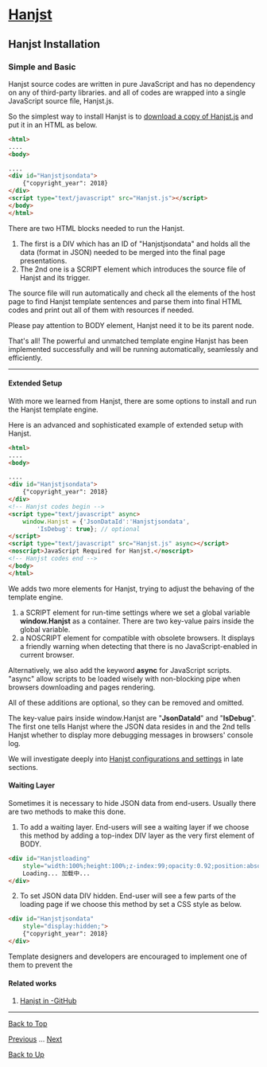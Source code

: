 # [Hanjst](/hanjst/index)
## Hanjst Installation
### Simple and Basic

Hanjst source codes are written in pure JavaScript and has no dependency on any of third-party libraries. and all of codes are wrapped into a single JavaScript source file, Hanjst.js.

So the simplest way to install Hanjst is to [download a copy of Hanjst.js](https://github.com/wadelau/Hanjst) and put it in an HTML as below.

```html
<html>
....
<body>

....
<div id="Hanjstjsondata">
	{"copyright_year": 2018}
</div>
<script type="text/javascript" src="Hanjst.js"></script>
</body>
</html>
```
There are two HTML blocks needed to run the Hanjst. 
1. The first is a DIV which has an ID of "Hanjstjsondata" and holds all the data (format in JSON) needed to be merged into the final page presentations.
2. The 2nd one is a SCRIPT element which introduces the source file of Hanjst and its trigger.

The source file will run automatically and check all the elements of the host page to find Hanjst template sentences and parse them into final HTML codes and print out all of them with resources if needed.

Please pay attention to BODY element, Hanjst need it to be its parent node.

That's all!
The powerful and unmatched template engine Hanjst has been implemented successfully and will be running automatically, seamlessly and efficiently. 

---
#### Extended Setup
With more we learned from Hanjst, there are some options to install and run the Hanjst template engine.

Here is an advanced and sophisticated example of extended setup with Hanjst.
```html
<html>
....
<body>

....
<div id="Hanjstjsondata">
	{"copyright_year": 2018}
</div>
<!-- Hanjst codes begin -->
<script type="text/javascript" async>
    window.Hanjst = {'JsonDataId':'Hanjstjsondata', 
	    'IsDebug': true}; // optional
</script>
<script type="text/javascript" src="Hanjst.js" async></script>
<noscript>JavaScript Required for Hanjst.</noscript>
<!-- Hanjst codes end -->
</body> 
</html>
```
We adds two more elements for Hanjst, trying to adjust the behaving of the template engine.  
1. a SCRIPT element for run-time settings where we set a global variable **window.Hanjst** as a container. There are two key-value pairs inside the global variable. 
2. a NOSCRIPT element for compatible with obsolete browsers. It displays a friendly warning when detecting that there is no JavaScript-enabled in current browser.

Alternatively, we also add the keyword  **async** for JavaScript scripts.  "async" allow scripts to be loaded wisely with non-blocking pipe when browsers downloading and pages rendering. 

All of these additions are optional, so they can be removed and omitted.

The key-value pairs inside window.Hanjst are "**JsonDataId**" and "**IsDebug**". 
The first one tells Hanjst where the JSON data resides in and the 2nd tells Hanjst whether to display more debugging messages in browsers' console log.

We will investigate deeply into [Hanjst configurations and settings](./hanjst-config) in late sections.

#### Waiting Layer
Sometimes it is necessary to hide JSON data from end-users. Usually there are two methods to make this done.

1. To add a waiting layer.
End-users will see a waiting layer if we choose this method by adding a top-index DIV layer as the very first element of BODY.
```html
<div id="Hanjstloading" 
	style="width:100%;height:100%;z-index:99;opacity:0.92;position:absolute;background-color:#ffffff;"> 
	Loading... 加载中... 
</div>
```

2. To set JSON data DIV hidden.
End-user will see a few parts of the loading page if we choose this method by set a CSS style as below.
```html
<div id="Hanjstjsondata" 
	style="display:hidden;">
	{"copyright_year": 2018}
</div>
```

Template designers and developers are encouraged to implement one of them to prevent the 


#### Related works
1. [Hanjst in -GitHub]([https://github.com/wadelau/Hanjst](https://github.com/wadelau/Hanjst))


----
[Back to Top](/hanjst/hanjst-install)

[Previous](./what-is-hanjst) ... [Next](./hanjst-config)

[Back to Up](/hanjst/index)

<!--stackedit_data:
eyJoaXN0b3J5IjpbLTEwMzY4OTcxNTIsMTU2MDIyMzU4MywxOD
I4Mjg4ODk3XX0=
-->